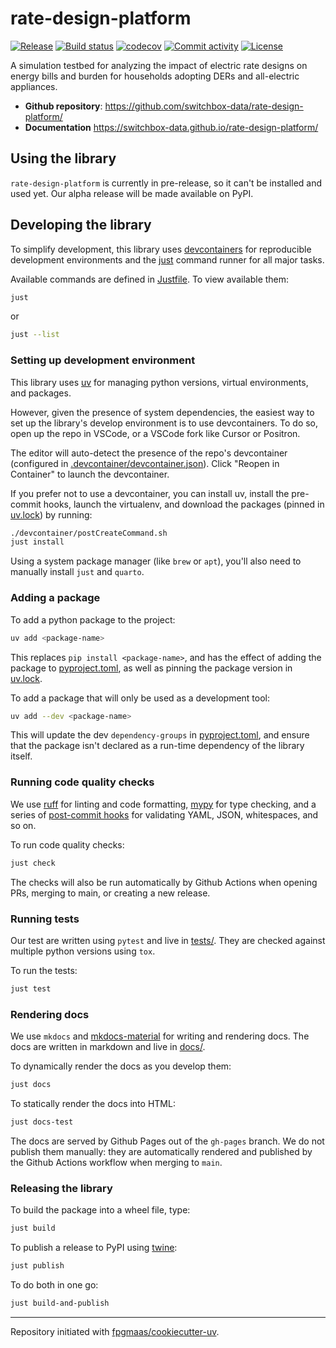 # rate-design-platform

[![Release](https://img.shields.io/github/v/release/switchbox-data/rate-design-platform)](https://img.shields.io/github/v/release/switchbox-data/rate-design-platform)
[![Build status](https://img.shields.io/github/actions/workflow/status/switchbox-data/rate-design-platform/main.yml?branch=main)](https://github.com/switchbox-data/rate-design-platform/actions/workflows/main.yml?query=branch%3Amain)
[![codecov](https://codecov.io/gh/switchbox-data/rate-design-platform/branch/main/graph/badge.svg)](https://codecov.io/gh/switchbox-data/rate-design-platform)
[![Commit activity](https://img.shields.io/github/commit-activity/m/switchbox-data/rate-design-platform)](https://img.shields.io/github/commit-activity/m/switchbox-data/rate-design-platform)
[![License](https://img.shields.io/github/license/switchbox-data/rate-design-platform)](https://img.shields.io/github/license/switchbox-data/rate-design-platform)

A simulation testbed for analyzing the impact of electric rate designs on energy bills and burden for households adopting DERs and all-electric appliances.

- **Github repository**: <https://github.com/switchbox-data/rate-design-platform/>
- **Documentation** <https://switchbox-data.github.io/rate-design-platform/>

## Using the library

`rate-design-platform` is currently in pre-release, so it can't be installed and used yet. Our alpha release will be made available on PyPI.

## Developing the library

To simplify development, this library uses [devcontainers](https://containers.dev/) for reproducible development environments and the [just](https://github.com/casey/just) command runner for all major tasks.

Available commands are defined in [Justfile](Justile). To view available them:

```bash
just
```

or
```bash
just --list
```

### Setting up development environment

This library uses [uv](https://docs.astral.sh/uv/) for managing python versions, virtual environments, and packages.

However, given the presence of system dependencies, the easiest way to set up the library's develop environment is to use devcontainers. To do so, open up the repo in VSCode, or a VSCode fork like Cursor or Positron.

The editor will auto-detect the presence of the repo's devcontainer (configured in [.devcontainer/devcontainer.json](.devcontainer/devcontainer.json)). Click "Reopen in Container" to launch the devcontainer.

If you prefer not to use a devcontainer, you can install uv, install the pre-commit hooks, launch the virtualenv, and download the packages (pinned in [uv.lock](uv.lock)) by running:

```bash
./devcontainer/postCreateCommand.sh
just install
```

Using a system package manager (like `brew` or `apt`), you'll also need to manually install `just` and `quarto`.

### Adding a package
To add a python package to the project:

```bash
uv add <package-name>
```

This replaces `pip install <package-name>`, and has the effect of adding the package to [pyproject.toml](pyproject.toml), as well as pinning the package version in [uv.lock](uv.lock).

To add a package that will only be used as a development tool:

```bash
uv add --dev <package-name>
```

This will update the dev `dependency-groups` in [pyproject.toml](pyproject.toml), and ensure that the package isn't declared as a run-time dependency of the library itself.

### Running code quality checks

We use [ruff](https://github.com/astral-sh/ruff) for linting and code formatting, [mypy](https://mypy.readthedocs.io/en/stable/running_mypy.html) for type checking, and a series of [post-commit hooks](pre-commit-config.yaml) for validating YAML, JSON, whitespaces, and so on.

To run code quality checks:

```bash
just check
```

The checks will also be run automatically by Github Actions when opening PRs, merging to main, or creating a new release.

### Running tests

Our test are written using `pytest` and live in [tests/](tests/). They are checked against multiple python versions using `tox`.

To run the tests:

```bash
just test
```

### Rendering docs

We use `mkdocs` and [mkdocs-material](https://squidfunk.github.io/mkdocs-material/) for writing and rendering docs. The docs are written in markdown and live in [docs/](docs/).

To dynamically render the docs as you develop them:

```bash
just docs
```

To statically render the docs into HTML:

```bash
just docs-test
```

The docs are served by Github Pages out of the `gh-pages` branch. We do not publish them manually: they are automatically rendered and published by the Github Actions workflow when merging to `main`.

### Releasing the library

To build the package into a wheel file, type:

```bash
just build
```

To publish a release to PyPI using [twine](https://pypi.org/project/twine/):

```bash
just publish
```

To do both in one go:

```bash
just build-and-publish
```

---

Repository initiated with [fpgmaas/cookiecutter-uv](https://github.com/fpgmaas/cookiecutter-uv).
